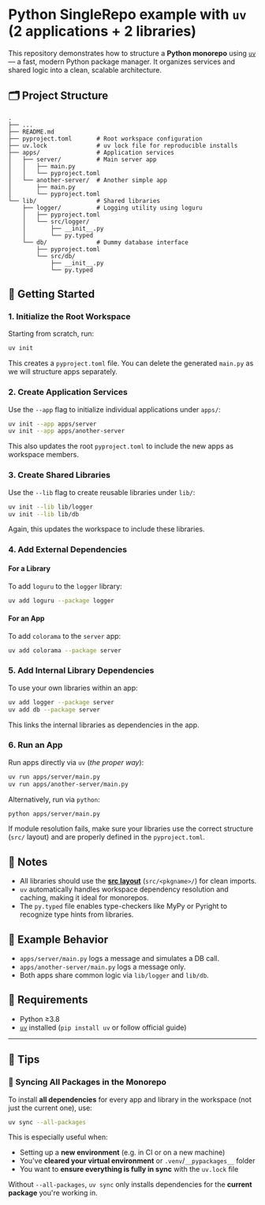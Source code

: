 # Python SingleRepo example with `uv` (2 applications + 2 libraries)

This repository demonstrates how to structure a **Python monorepo** using [`uv`](https://github.com/astral-sh/uv) — a fast, modern Python package manager. It organizes services and shared logic into a clean, scalable architecture.

## 🗂 Project Structure

```
.
├── ...
├── README.md
├── pyproject.toml       # Root workspace configuration
├── uv.lock              # uv lock file for reproducible installs
├── apps/                # Application services
│   ├── server/          # Main server app
│   │   ├── main.py
│   │   └── pyproject.toml
│   └── another-server/  # Another simple app
│       ├── main.py
│       └── pyproject.toml
└── lib/                 # Shared libraries
    ├── logger/          # Logging utility using loguru
    │   ├── pyproject.toml
    │   └── src/logger/
    │       ├── __init__.py
    │       └── py.typed
    └── db/              # Dummy database interface
        ├── pyproject.toml
        └── src/db/
            ├── __init__.py
            └── py.typed
```

## 🚀 Getting Started

### 1. Initialize the Root Workspace

Starting from scratch, run:

```bash
uv init
```

This creates a `pyproject.toml` file. You can delete the generated `main.py` as we will structure apps separately.

### 2. Create Application Services

Use the `--app` flag to initialize individual applications under `apps/`:

```bash
uv init --app apps/server
uv init --app apps/another-server
```

This also updates the root `pyproject.toml` to include the new apps as workspace members.

### 3. Create Shared Libraries

Use the `--lib` flag to create reusable libraries under `lib/`:

```bash
uv init --lib lib/logger
uv init --lib lib/db
```

Again, this updates the workspace to include these libraries.

### 4. Add External Dependencies

#### For a Library

To add `loguru` to the `logger` library:

```bash
uv add loguru --package logger
```

#### For an App

To add `colorama` to the `server` app:

```bash
uv add colorama --package server
```

### 5. Add Internal Library Dependencies

To use your own libraries within an app:

```bash
uv add logger --package server
uv add db --package server
```

This links the internal libraries as dependencies in the app.

### 6. Run an App

Run apps directly via `uv` (_the proper way_):

```bash
uv run apps/server/main.py
uv run apps/another-server/main.py
```

Alternatively, run via `python`:

```bash
python apps/server/main.py
```

If module resolution fails, make sure your libraries use the correct structure (`src/` layout) and are properly defined in the `pyproject.toml`.

## 📌 Notes

* All libraries should use the **[src layout](https://packaging.python.org/en/latest/discussions/src-layout-vs-flat-layout/)** (`src/<pkgname>/`) for clean imports.
* `uv` automatically handles workspace dependency resolution and caching, making it ideal for monorepos.
* The `py.typed` file enables type-checkers like MyPy or Pyright to recognize type hints from libraries.

## 🧪 Example Behavior

* `apps/server/main.py` logs a message and simulates a DB call.
* `apps/another-server/main.py` logs a message only.
* Both apps share common logic via `lib/logger` and `lib/db`.

## 🧰 Requirements

* Python ≥3.8
* [`uv`](https://github.com/astral-sh/uv) installed (`pip install uv` or follow official guide)

---
## 🧠 Tips

### 🔄 Syncing All Packages in the Monorepo

To install **all dependencies** for every app and library in the workspace (not just the current one), use:

```bash
uv sync --all-packages
```

This is especially useful when:

* Setting up a **new environment** (e.g. in CI or on a new machine)
* You've **cleared your virtual environment** or `.venv`/`__pypackages__` folder
* You want to **ensure everything is fully in sync** with the `uv.lock` file

Without `--all-packages`, `uv sync` only installs dependencies for the **current package** you're working in.
